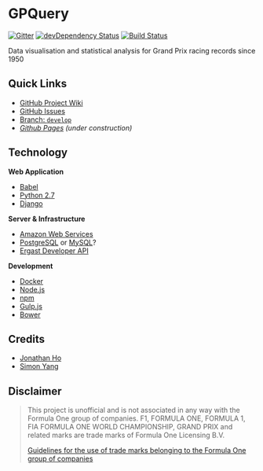 GPQuery
=======

[![Gitter](https://badges.gitter.im/Join%20Chat.svg)](https://gitter.im/loljoho/GPQuery?utm_source=badge&utm_medium=badge&utm_campaign=pr-badge) [![devDependency Status](https://david-dm.org/loljoho/GPQuery.svg)](https://david-dm.org/loljoho/GPQuery.svg#info=devDependencies) [![Build Status](https://travis-ci.org/loljoho/GPQuery.svg)](https://travis-ci.org/loljoho/GPQuery)

Data visualisation and statistical analysis for Grand Prix racing records since 1950



Quick Links
-----------

 - [GitHub Project Wiki](//github.com/loljoho/GPQuery/wiki/)
 - [GitHub Issues](//github.com/loljoho/GPQuery/issues)
 - [Branch: `develop`](//github.com/loljoho/GPQuery/tree/develop)
 - *[Github Pages](//loljoho.github.io/GPQuery/) (under construction)*




Technology
----------

__Web Application__

 - [Babel](//babeljs.io/)
 - [Python 2.7](//www.python.org)
 - [Django](//www.djangoproject.com/)

__Server & Infrastructure__

 - [Amazon Web Services](//aws.amazon.com)
 - [PostgreSQL](//www.postgresql.org/) or [MySQL](//www.mysql.com/)?
 - [Ergast Developer API](http://ergast.com/mrd/)

__Development__

 - [Docker](//docker.com)
 - [Node.js](//nodejs.org)
 - [npm](//npmjs.com)
 - [Gulp.js](//gulpjs.com)
 - [Bower](//bower.io)



Credits
-------

 - [Jonathan Ho](//github.com/loljoho)
 - [Simon Yang](//github.com/simonyangme)




Disclaimer
----------

> This project is unofficial and is not associated in any way with the Formula One group of companies. F1, FORMULA ONE, FORMULA 1, FIA FORMULA ONE WORLD CHAMPIONSHIP, GRAND PRIX and related marks are trade marks of Formula One Licensing B.V.  
>
> [Guidelines for the use of trade marks belonging to the Formula One group of companies](//formula1.com/content/fom-website/en/toolbar/guidelines.html)
